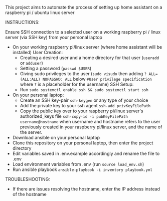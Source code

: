 This project aims to automate the process of setting up home assistant on a raspberry pi / ubuntu linux server

INSTRUCTIONS:

Ensure SSH connection to a selected user on a working raspberry pi / linux server (via SSH key) from your personal laptop
- On your working raspberry pi/linux server (where home assistant will be installed)
    User Creation:
    - Creating a desired user and a home directory for that user (`useradd` or `adduser`)
    - Setting a password (`passwd $USER`)
    - Giving sudo privileges to the user (`sudo visudo` then adding `? ALL=(ALL:ALL) NOPASSWD: ALL` below `#User privilege specification` where `?` is a placeholder for the username)
    SSH Setup:
    - Run `sudo systemctl enable ssh && sudo systemctl start ssh`
- On your personal laptop:
    - Create an SSH key-pair `ssh-keygen` or any type of your choice
    - Add the private key to your ssh agent `ssh-add privKeyFilePath`
    - Copy the public key over to your raspberry pi/linux server's authorized_keys file `ssh-copy-id -i pubKeyFilePath username@hostname` when username and hostname refers to the user previously created in your raspberry pi/linux server, and the name of the server.
- Download ansible on your personal laptop
- Clone this repository on your personal laptop, then enter the project directory
- Edit variables saved in .env.example accordingly and rename the file to .env
- Load environment variables from .env (run `source load_env.sh`)
- Run ansible playbook `ansible-playbook -i inventory playbook.yml` 


TROUBLESHOOTING:
- If there are issues resolving the hostname, enter the IP address instead of the hostname